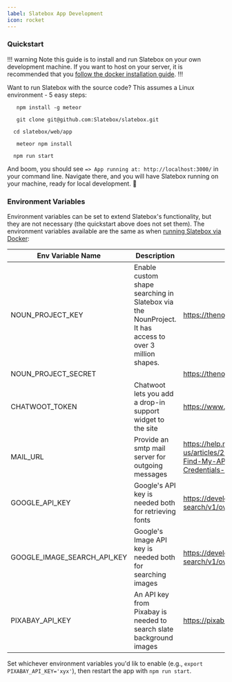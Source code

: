 ```yaml
---
label: Slatebox App Development
icon: rocket
---
```


### Quickstart

!!! warning
Note this guide is to install and run Slatebox on your own development machine. If you want to host on your server, it is recommended that you [follow the docker installation guide](../Installation/install-with-docker.md).
!!!

Want to run Slatebox with the source code? This assumes a Linux environment - 5 easy steps:

```
   npm install -g meteor
```

```
   git clone git@github.com:Slatebox/slatebox.git
```

```
  cd slatebox/web/app
```

```
   meteor npm install
```

```
  npm run start
```

And boom, you should see `=> App running at: http://localhost:3000/` in your command line. Navigate there, and you will have Slatebox running on your machine, ready for local development. :muscle:

### Environment Variables

Environment variables can be set to extend Slatebox's functionality, but they are not necessary (the quickstart above does not set them). The environment variables available are the same as when [running Slatebox via Docker](../Installation/install-with-docker.md):

| Env Variable Name           | Description                                                                                            | Link                                                                                                   |
| --------------------------- | ------------------------------------------------------------------------------------------------------ | ------------------------------------------------------------------------------------------------------ |
| NOUN_PROJECT_KEY            | Enable custom shape searching in Slatebox via the NounProject. It has access to over 3 million shapes. | https://thenounproject.com/developers/                                                                 |
| NOUN_PROJECT_SECRET         |                                                                                                        | https://thenounproject.com/developers/                                                                 |
| CHATWOOT_TOKEN              | Chatwoot lets you add a drop-in support widget to the site                                             | https://www.chatwoot.com/                                                                              |
| MAIL_URL                    | Provide an smtp mail server for outgoing messages                                                      | https://help.mailgun.com/hc/en-us/articles/203380100-Where-Can-I-Find-My-API-Key-and-SMTP-Credentials- |
| GOOGLE_API_KEY              | Google's API key is needed both for retrieving fonts                                                   | https://developers.google.com/custom-search/v1/overview?hl=ro                                          |
| GOOGLE_IMAGE_SEARCH_API_KEY | Google's Image API key is needed both for searching images                                             | https://developers.google.com/custom-search/v1/overview?hl=ro                                          |
| PIXABAY_API_KEY             | An API key from Pixabay is needed to search slate background images                                    | https://pixabay.com/                                                                                   |

Set whichever environment variables you'd lik to enable (e.g., `export PIXABAY_API_KEY='xyx'`), then restart the app with `npm run start`.

